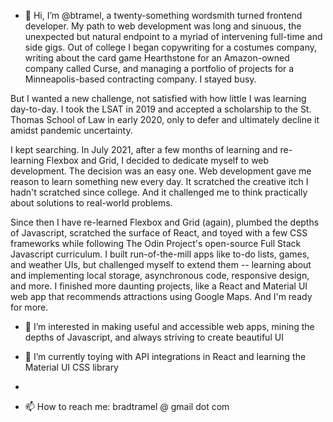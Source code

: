 - 👋 Hi, I’m @btramel, a twenty-something wordsmith turned frontend developer. My path to web development was long and sinuous, the unexpected but natural endpoint to a myriad of intervening full-time and side gigs. Out of college I began copywriting for a costumes company, writing about the card game Hearthstone for an Amazon-owned company called Curse, and managing a portfolio of projects for a Minneapolis-based contracting company. I stayed busy.

But I wanted a new challenge, not satisfied with how little I was learning day-to-day. I took the LSAT in 2019 and accepted a scholarship to the St. Thomas School of Law in early 2020, only to defer and ultimately decline it amidst pandemic uncertainty.

I kept searching. In July 2021, after a few months of learning and re-learning Flexbox and Grid, I decided to dedicate myself to web development. The decision was an easy one. Web development gave me reason to learn something new every day. It scratched the creative itch I hadn't scratched since college. And it challenged me to think practically about solutions to real-world problems.

Since then I have re-learned Flexbox and Grid (again), plumbed the depths of Javascript, scratched the surface of React, and toyed with a few CSS frameworks while following The Odin Project's open-source Full Stack Javascript curriculum. I built run-of-the-mill apps like to-do lists, games, and weather UIs, but challenged myself to extend them -- learning about and implementing local storage, asynchronous code, responsive design, and more. I finished more daunting projects, like a React and Material UI web app that recommends attractions using Google Maps. And I'm ready for more.

- 👀 I’m interested in making useful and accessible web apps, mining the depths of Javascript, and always striving to create beautiful UI

- 🌱 I’m currently toying with API integrations in React and learning the Material UI CSS library
-
- 📫 How to reach me: bradtramel @ gmail dot com

<!---
btramel/btramel is a ✨ special ✨ repository because its `README.md` (this file) appears on your GitHub profile.
You can click the Preview link to take a look at your changes.
--->

